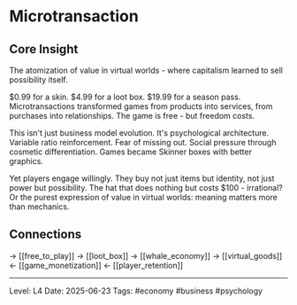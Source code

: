 # Microtransaction

## Core Insight
The atomization of value in virtual worlds - where capitalism learned to sell possibility itself.

$0.99 for a skin. $4.99 for a loot box. $19.99 for a season pass. Microtransactions transformed games from products into services, from purchases into relationships. The game is free - but freedom costs.

This isn't just business model evolution. It's psychological architecture. Variable ratio reinforcement. Fear of missing out. Social pressure through cosmetic differentiation. Games became Skinner boxes with better graphics.

Yet players engage willingly. They buy not just items but identity, not just power but possibility. The hat that does nothing but costs $100 - irrational? Or the purest expression of value in virtual worlds: meaning matters more than mechanics.

## Connections
→ [[free_to_play]]
→ [[loot_box]]
→ [[whale_economy]]
→ [[virtual_goods]]
← [[game_monetization]]
← [[player_retention]]

---
Level: L4
Date: 2025-06-23
Tags: #economy #business #psychology